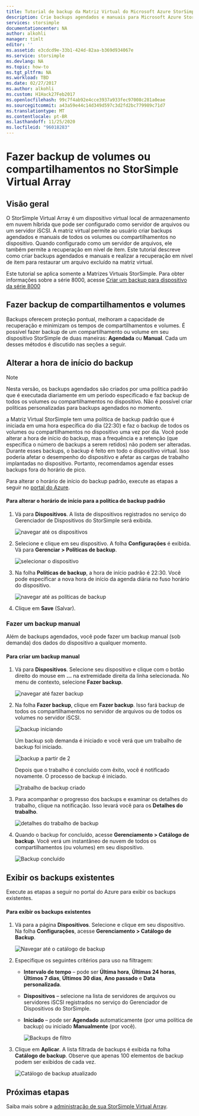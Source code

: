 ```yaml
---
title: Tutorial de backup da Matriz Virtual do Microsoft Azure StorSimple | Microsoft Docs
description: Crie backups agendados e manuais para Microsoft Azure StorSimple matriz virtual e execute a recuperação em nível de item para restaurar um arquivo excluído em sua matriz virtual.
services: storsimple
documentationcenter: NA
author: alkohli
manager: timlt
editor: ''
ms.assetid: e3cdcd9e-33b1-424d-82aa-b369d934067e
ms.service: storsimple
ms.devlang: NA
ms.topic: how-to
ms.tgt_pltfrm: NA
ms.workload: TBD
ms.date: 02/27/2017
ms.author: alkohli
ms.custom: H1Hack27Feb2017
ms.openlocfilehash: 99c7f4ab92e4cce3937a933fec97008c281a0eae
ms.sourcegitcommit: a43a59e44c14d349d597c3d2fd2bc779989c71d7
ms.translationtype: MT
ms.contentlocale: pt-BR
ms.lasthandoff: 11/25/2020
ms.locfileid: "96018283"
---
```

# <a name="back-up-shares-or-volumes-on-your-storsimple-virtual-array"></a>Fazer backup de volumes ou compartilhamentos no StorSimple Virtual Array

## <a name="overview"></a>Visão geral

O StorSimple Virtual Array é um dispositivo virtual local de armazenamento em nuvem híbrida que pode ser configurado como servidor de arquivos ou um servidor iSCSI. A matriz virtual permite ao usuário criar backups agendados e manuais de todos os volumes ou compartilhamentos no dispositivo. Quando configurado como um servidor de arquivos, ele também permite a recuperação em nível de item. Este tutorial descreve como criar backups agendados e manuais e realizar a recuperação em nível de item para restaurar um arquivo excluído na matriz virtual.

Este tutorial se aplica somente a Matrizes Virtuais StorSimple. Para obter informações sobre a série 8000, acesse [Criar um backup para dispositivo da série 8000](./storsimple-8000-manage-backup-policies-u2.md)

## <a name="back-up-shares-and-volumes"></a>Fazer backup de compartilhamentos e volumes

Backups oferecem proteção pontual, melhoram a capacidade de recuperação e minimizam os tempos de compartilhamentos e volumes. É possível fazer backup de um compartilhamento ou volume em seu dispositivo StorSimple de duas maneiras: **Agendada** ou **Manual**. Cada um desses métodos é discutido nas seções a seguir.

## <a name="change-the-backup-start-time"></a>Alterar a hora de início do backup

> [!NOTE]
> Nesta versão, os backups agendados são criados por uma política padrão que é executada diariamente em um período especificado e faz backup de todos os volumes ou compartilhamentos no dispositivo. Não é possível criar políticas personalizadas para backups agendados no momento.


a Matriz Virtual StorSimple tem uma política de backup padrão que é iniciada em uma hora específica do dia (22:30) e faz o backup de todos os volumes ou compartilhamentos no dispositivo uma vez por dia. Você pode alterar a hora de início do backup, mas a frequência e a retenção (que especifica o número de backups a serem retidos) não podem ser alteradas. Durante esses backups, o backup é feito em todo o dispositivo virtual. Isso poderia afetar o desempenho do dispositivo e afetar as cargas de trabalho implantadas no dispositivo. Portanto, recomendamos agendar esses backups fora do horário de pico.

 Para alterar o horário de início do backup padrão, execute as etapas a seguir no [portal do Azure](https://portal.azure.com/).

#### <a name="to-change-the-start-time-for-the-default-backup-policy"></a>Para alterar o horário de início para a política de backup padrão

1. Vá para **Dispositivos**. A lista de dispositivos registrados no serviço do Gerenciador de Dispositivos do StorSimple será exibida. 
   
    ![navegar até os dispositivos](./media/storsimple-virtual-array-backup/changebuschedule1.png)

2. Selecione e clique em seu dispositivo. A folha **Configurações** é exibida. Vá para **Gerenciar > Políticas de backup**.
   
    ![selecionar o dispositivo](./media/storsimple-virtual-array-backup/changebuschedule2.png)

3. Na folha **Políticas de backup**, a hora de início padrão é 22:30. Você pode especificar a nova hora de início da agenda diária no fuso horário do dispositivo.
   
    ![navegar até as políticas de backup](./media/storsimple-virtual-array-backup/changebuschedule5.png)

4. Clique em **Save** (Salvar).

### <a name="take-a-manual-backup"></a>Fazer um backup manual

Além de backups agendados, você pode fazer um backup manual (sob demanda) dos dados do dispositivo a qualquer momento.

#### <a name="to-create-a-manual-backup"></a>Para criar um backup manual

1. Vá para **Dispositivos**. Selecione seu dispositivo e clique com o botão direito do mouse em **...** na extremidade direita da linha selecionada. No menu de contexto, selecione **Fazer backup**.
   
    ![navegar até fazer backup](./media/storsimple-virtual-array-backup/takebackup1m.png)

2. Na folha **Fazer backup**, clique em **Fazer backup**. Isso fará backup de todos os compartilhamentos no servidor de arquivos ou de todos os volumes no servidor iSCSI. 
   
    ![backup iniciando](./media/storsimple-virtual-array-backup/takebackup2m.png)
   
    Um backup sob demanda é iniciado e você verá que um trabalho de backup foi iniciado.
   
    ![backup a partir de 2](./media/storsimple-virtual-array-backup/takebackup3m.png) 
   
    Depois que o trabalho é concluído com êxito, você é notificado novamente. O processo de backup é iniciado.
   
    ![trabalho de backup criado](./media/storsimple-virtual-array-backup/takebackup4m.png)

3. Para acompanhar o progresso dos backups e examinar os detalhes do trabalho, clique na notificação. Isso levará você para os **Detalhes do trabalho**.
   
     ![detalhes do trabalho de backup](./media/storsimple-virtual-array-backup/takebackup5m.png)

4. Quando o backup for concluído, acesse **Gerenciamento > Catálogo de backup**. Você verá um instantâneo de nuvem de todos os compartilhamentos (ou volumes) em seu dispositivo.
   
    ![Backup concluído](./media/storsimple-virtual-array-backup/takebackup19m.png) 

## <a name="view-existing-backups"></a>Exibir os backups existentes
Execute as etapas a seguir no portal do Azure para exibir os backups existentes.

#### <a name="to-view-existing-backups"></a>Para exibir os backups existentes

1. Vá para a página **Dispositivos**. Selecione e clique em seu dispositivo. Na folha **Configurações**, acesse **Gerenciamento > Catálogo de Backup**.
   
    ![Navegar até o catálogo de backup](./media/storsimple-virtual-array-backup/viewbackups1.png)
2. Especifique os seguintes critérios para uso na filtragem:
   
   - **Intervalo de tempo** – pode ser **Última hora**, **Últimas 24 horas**, **Últimos 7 dias**, **Últimos 30 dias**, **Ano passado** e **Data personalizada**.
    
   - **Dispositivos** – selecione na lista de servidores de arquivos ou servidores iSCSI registrados no serviço do Gerenciador de Dispositivos do StorSimple.
   
   - **Iniciado** – pode ser **Agendado** automaticamente (por uma política de backup) ou iniciado **Manualmente** (por você).
   
     ![Backups de filtro](./media/storsimple-virtual-array-backup/viewbackups2.png)

3. Clique em **Aplicar**. A lista filtrada de backups é exibida na folha **Catálogo de backup**. Observe que apenas 100 elementos de backup podem ser exibidos de cada vez.
   
    ![Catálogo de backup atualizado](./media/storsimple-virtual-array-backup/viewbackups3.png)

## <a name="next-steps"></a>Próximas etapas

Saiba mais sobre a [administração de sua StorSimple Virtual Array](storsimple-ova-web-ui-admin.md).